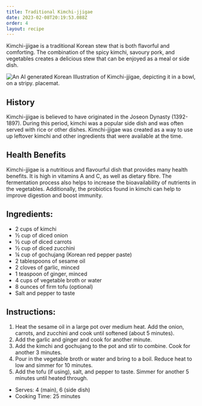 ```yaml
---
title: Traditional Kimchi-jjigae
date: 2023-02-08T20:19:53.088Z
order: 4
layout: recipe
---
```

Kimchi-jjigae is a traditional Korean stew that is both flavorful and comforting. The combination of the spicy kimchi, savoury pork, and vegetables creates a delicious stew that can be enjoyed as a meal or side dish. 


![An AI generated Korean Illustration of Kimchi-jjigae, depicting it in a bowl, on a stripy. placemat. ](../uploads/dall·e-2023-02-08-20.36.25-a-detailed-korean-traditional-painting-of-kimchi-jjigae.png "Illustration of Kimchi-jjigae (Dall-E 2)")

## H﻿istory

Kimchi-jjigae is believed to have originated in the Joseon Dynasty (1392-1897). During this period, kimchi was a popular side dish and was often served with rice or other dishes. Kimchi-jjigae was created as a way to use up leftover kimchi and other ingredients that were available at the time.

## Health Benefits

Kimchi-jjigae is a nutritious and flavourful dish that provides many health benefits. It is high in vitamins A and C, as well as dietary fibre. The fermentation process also helps to increase the bioavailability of nutrients in the vegetables. Additionally, the probiotics found in kimchi can help to improve digestion and boost immunity. 

## Ingredients: 

* 2 cups of kimchi 
* ½ cup of diced onion 
* ½ cup of diced carrots 
* ½ cup of diced zucchini 
* ¼ cup of gochujang (Korean red pepper paste) 
* 2 tablespoons of sesame oil 
* 2 cloves of garlic, minced 
* 1 teaspoon of ginger, minced 
* 4 cups of vegetable broth or water 
* 8 ounces of firm tofu (optional)  
* Salt and pepper to taste  

## Instructions:  

1. Heat the sesame oil in a large pot over medium heat. Add the onion, carrots, and zucchini and cook until softened (about 5 minutes).  
2. Add the garlic and ginger and cook for another minute.  
3. Add the kimchi and gochujang to the pot and stir to combine. Cook for another 3 minutes.  
4. Pour in the vegetable broth or water and bring to a boil. Reduce heat to low and simmer for 10 minutes.  
5. Add the tofu (if using), salt, and pepper to taste. Simmer for another 5 minutes until heated through.  

* Serves: 4 (main), 6 (side dish)
* Cooking Time: 25 minutes